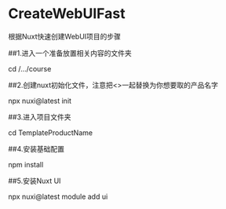 # CreateWebUIFast

根据Nuxt快速创建WebUI项目的步骤

##1.进入一个准备放置相关内容的文件夹

cd /.../course

##2.创建nuxt初始化文件，注意把<>一起替换为你想要取的产品名字

npx nuxi@latest init <TemplateProductName>

##3.进入项目文件夹

cd TemplateProductName

##4.安装基础配置

npm install

##5.安装Nuxt UI

npx nuxi@latest module add ui
